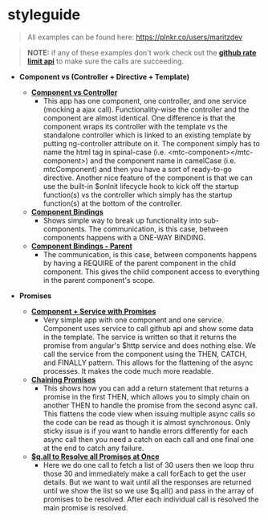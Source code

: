 # styleguide

> All examples can be found here: https://plnkr.co/users/maritzdev

> **NOTE:** if any of these examples don't work check out the **[github rate limit api](https://api.github.com/rate_limit)** to make sure the calls are succeeding. 

* **Component vs (Controller + Directive + Template)**
	* **[Component vs Controller](https://plnkr.co/edit/QRmBKp?p=preview)**
		* This app has one component, one controller, and one service (mocking a ajax call). Functionality-wise the controller and the component are almost identical. One difference is that the component wraps its controller with the template vs the standalone controller which is linked to an existing template by putting ng-controller attribute on it. The component simply has to name the html tag in spinal-case (i.e. &lt;mtc-component&gt;&lt;/mtc-component&gt;) and the component name in camelCase (i.e. mtcComponent) and then you have a sort of ready-to-go directive. Another nice feature of the component is that we can use the built-in $onInit lifecycle hook to kick off the startup function(s) vs the controller which simply has the startup function(s) at the bottom of the controller. 
	* **[Component Bindings](https://plnkr.co/edit/RCesTW?p=preview)**
		* Shows simple way to break up functionality into sub-components. The communication, is this case, between components happens with a ONE-WAY BINDING.
	* **[Component Bindings - Parent](https://plnkr.co/edit/kg13Z3?p=preview)**
		* The communication, is this case, between components happens by having a REQUIRE of the parent component in the child component. This gives the child component access to everything in the parent component's scope.

* **Promises**
	* **[Component + Service with Promises](https://plnkr.co/edit/ZWtX4B?p=preview)**
		* Very simple app with one component and one service. Component uses service to call github api and show some data in the template. The service is written so that it returns the promise from angular's $http service and does nothing else. We call the service from the component using the THEN,  CATCH, and FINALLY pattern. This allows for the flattening of the async processes. It makes the code much more readable.
	* **[Chaining Promises](https://plnkr.co/edit/2oLQhi?p=preview)**
		* This shows how you can add a return statement that returns a promise in the first THEN, which allows you to simply chain on another THEN to handle the promise from the second async call. This flattens the code view when issuing multiple async calls so the code can be read as though it is almost synchronous. Only sticky issue is if you want to handle errors differently for each async call then you need a catch on each call and one final one at the end to catch any failure.
	*  **[$q.all to Resolve all Promises at Once](https://plnkr.co/edit/BrtIuo?p=preview)**
		* Here we do one call to fetch a list of 30 users then we loop thru those 30 and immediately make a call forEach to get the user details. But we want to wait until all the responses are returned until we show the list so we use $q.all() and pass in the array of promises to be resolved. After each individual call is resolved the main promise is resolved. 

